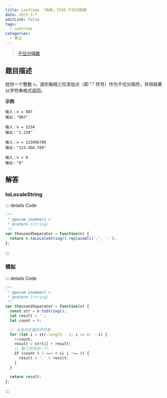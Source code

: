 ```yaml
---
title: LeetCode 「简单」1556.千位分隔数
date: 2025-3-7
editLink: false
tags:
  - LeetCode
categories:
  - 算法
---
```


> [千位分隔数](https://leetcode.cn/problems/thousand-separator/description/)

## 题目描述

给你一个整数 `n`，请你每隔三位添加点（即 "." 符号）作为千位分隔符，并将结果以字符串格式返回。

**示例**

```
输入：n = 987
输出："987"

输入：n = 1234
输出："1.234"

输入：n = 123456789
输出："123.456.789"

输入：n = 0
输出："0"
```

## 解答

### toLocaleString

::: details Code
```js
/**
 * @param {number} n
 * @return {string}
 */
var thousandSeparator = function(n) {
  return n.toLocaleString().replaceAll(',', '.');
};
```
:::

### 模拟

::: details Code
```js
/**
 * @param {number} n
 * @return {string}
 */
var thousandSeparator = function(n) {
  const str = n.toString();
  let result = '';
  let count = 0;

  // 从右向左遍历字符串
  for (let i = str.length - 1; i >= 0; --i) {
    ++count;
    result = str[i] + result;
    // 每三位添加一个.
    if (count % 3 === 0 && i !== 0) {
      result = '.' + result;
    }
  }

  return result;
};
```
:::
